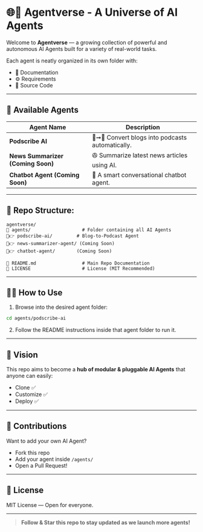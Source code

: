 # 🌐🤖 Agentverse - A Universe of AI Agents

Welcome to **Agentverse** — a growing collection of powerful and autonomous AI Agents built for a variety of real-world tasks.

Each agent is neatly organized in its own folder with:

- 📄 Documentation
- ⚙️ Requirements
- 🧠 Source Code

---

## 🚀 Available Agents

| Agent Name                        | Description                                       |
| --------------------------------- | ------------------------------------------------- |
| **Podscribe AI**                  | 📰➞️🎹 Convert blogs into podcasts automatically. |
| **News Summarizer (Coming Soon)** | 🟕️ Summarize latest news articles using AI.      |
| **Chatbot Agent (Coming Soon)**   | 💬 A smart conversational chatbot agent.          |

---

## 📂 Repo Structure:

```
agentverse/
🔹 agents/                   # Folder containing all AI Agents
🔹👉 podscribe-ai/         # Blog-to-Podcast Agent
🔹👉 news-summarizer-agent/ (Coming Soon)
🔹👉 chatbot-agent/        (Coming Soon)

🔹 README.md                 # Main Repo Documentation
🔹 LICENSE                   # License (MIT Recommended)
```

---

## 🧑‍💻 How to Use

1. Browse into the desired agent folder:

```bash
cd agents/podscribe-ai
```

2. Follow the README instructions inside that agent folder to run it.

---

## 🌟 Vision

This repo aims to become a **hub of modular & pluggable AI Agents** that anyone can easily:

- Clone ✅
- Customize ✅
- Deploy ✅

---

## 📩 Contributions

Want to add your own AI Agent?

- Fork this repo
- Add your agent inside `/agents/`
- Open a Pull Request!

---

## 📜 License

MIT License — Open for everyone.

---

> **Follow & Star this repo to stay updated as we launch more agents!**

